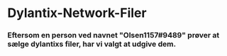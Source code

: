 # Dylantix-Network-Filer
 
### Eftersom en person ved navnet "Olsen1157#9489" prøver at sælge dylantixs filer, har vi valgt at udgive dem.
